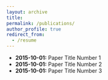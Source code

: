 ```yaml
---
layout: archive
title:
permalink: /publications/
author_profile: true
redirect_from:
  - /resume
---
```


- **2015-10-01:** Paper Title Number 1
- **2015-10-01:** Paper Title Number 2
- **2015-10-01:** Paper Title Number 3
